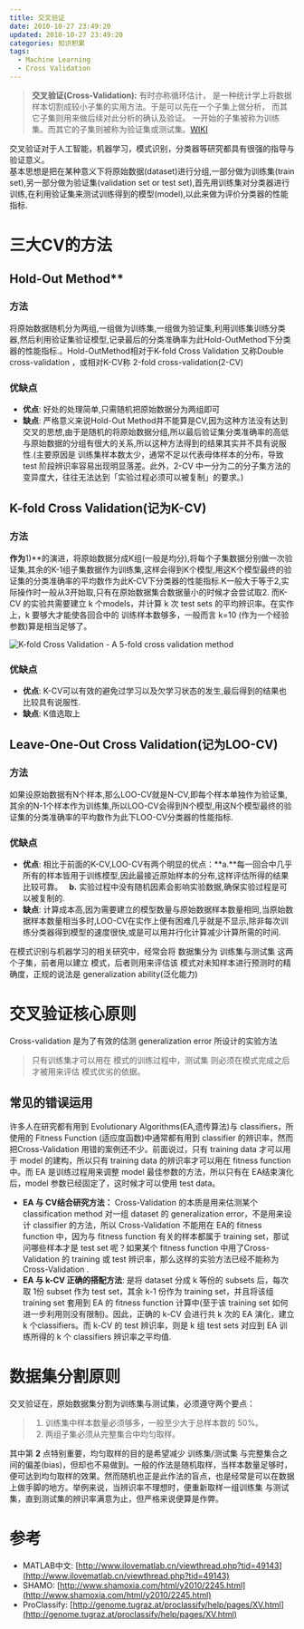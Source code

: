 ```yaml
---
title: 交叉验证
date: 2010-10-27 23:49:20
updated: 2010-10-27 23:49:20
categories: 知识积累
tags:
  - Machine Learning
  - Cross Validation
---
```


> **交叉验证(Cross-Validation):** 有时亦称循环估计， 是一种统计学上将数据样本切割成较小子集的实用方法。于是可以先在一个子集上做分析， 而其它子集则用来做后续对此分析的确认及验证。 一开始的子集被称为训练集。而其它的子集则被称为验证集或测试集。[WIKI](http://zh.wikipedia.org/zh-sg/%E4%BA%A4%E5%8F%89%E9%A9%97%E8%AD%89)

交叉验证对于人工智能，机器学习，模式识别，分类器等研究都具有很强的指导与验证意义。  
基本思想是把在某种意义下将原始数据(dataset)进行分组,一部分做为训练集(train set),另一部分做为验证集(validation set or test set),首先用训练集对分类器进行训练,在利用验证集来测试训练得到的模型(model),以此来做为评价分类器的性能指标.

<!-- more -->

# 三大CV的方法

## Hold-Out Method**

### 方法

将原始数据随机分为两组,一组做为训练集,一组做为验证集,利用训练集训练分类器,然后利用验证集验证模型,记录最后的分类准确率为此Hold-OutMethod下分类器的性能指标.。Hold-OutMethod相对于K-fold Cross Validation 又称Double cross-validation ，或相对K-CV称 2-fold cross-validation(2-CV)

### 优缺点

* **优点**: 好处的处理简单,只需随机把原始数据分为两组即可
* **缺点**: 严格意义来说Hold-Out Method并不能算是CV,因为这种方法没有达到交叉的思想,由于是随机的将原始数据分组,所以最后验证集分类准确率的高低与原始数据的分组有很大的关系,所以这种方法得到的结果其实并不具有说服性.(主要原因是 训练集样本数太少，通常不足以代表母体样本的分布，导致 test 阶段辨识率容易出现明显落差。此外，2-CV 中一分为二的分子集方法的变异度大，往往无法达到「实验过程必须可以被复制」的要求。)

## K-fold Cross Validation(记为K-CV)

### 方法

**作为**1)**的演进，将原始数据分成K组(一般是均分),将每个子集数据分别做一次验证集,其余的K-1组子集数据作为训练集,这样会得到K个模型,用这K个模型最终的验证集的分类准确率的平均数作为此K-CV下分类器的性能指标.K一般大于等于2,实际操作时一般从3开始取,只有在原始数据集合数据量小的时候才会尝试取2. 而K-CV 的实验共需要建立 k 个models，并计算 k 次 test sets 的平均辨识率。在实作上，k 要够大才能使各回合中的 训练样本数够多，一般而言 k=10 (作为一个经验参数)算是相当足够了。

![K-fold Cross Validation - A 5-fold cross validation method](https://asset.vanjor.com/images/006tNbRwly1fynsizoaylg30bp07xdfv.gif)

### 优缺点

* **优点**: K-CV可以有效的避免过学习以及欠学习状态的发生,最后得到的结果也比较具有说服性.
* **缺点**: K值选取上

## Leave-One-Out Cross Validation(记为LOO-CV)

### 方法

如果设原始数据有N个样本,那么LOO-CV就是N-CV,即每个样本单独作为验证集,其余的N-1个样本作为训练集,所以LOO-CV会得到N个模型,用这N个模型最终的验证集的分类准确率的平均数作为此下LOO-CV分类器的性能指标.

### 优缺点

* **优点**: 相比于前面的K-CV,LOO-CV有两个明显的优点：**a.**每一回合中几乎所有的样本皆用于训练模型,因此最接近原始样本的分布,这样评估所得的结果比较可靠。   **b.** 实验过程中没有随机因素会影响实验数据,确保实验过程是可以被复制的.
* **缺点**: 计算成本高,因为需要建立的模型数量与原始数据样本数量相同,当原始数据样本数量相当多时,LOO-CV在实作上便有困难几乎就是不显示,除非每次训练分类器得到模型的速度很快,或是可以用并行化计算减少计算所需的时间.

在模式识别与机器学习的相关研究中，经常会将 数据集分为 训练集与测试集 这两个子集，前者用以建立 模式，后者则用来评估该 模式对未知样本进行预测时的精确度，正规的说法是 generalization ability(泛化能力)

# 交叉验证核心原则

Cross-validation 是为了有效的估测 generalization error 所设计的实验方法

> 只有训练集才可以用在 模式的训练过程中，测试集 则必须在模式完成之后才被用来评估 模式优劣的依据。

## 常见的错误运用

许多人在研究都有用到 Evolutionary Algorithms(EA,遗传算法)与 classifiers，所使用的 Fitness Function (适应度函数)中通常都有用到 classifier 的辨识率，然而把Cross-Validation 用错的案例还不少。前面说过，只有 training data 才可以用于 model 的建构，所以只有 training data 的辨识率才可以用在 fitness function 中。而 EA 是训练过程用来调整 model 最佳参数的方法，所以只有在 EA结束演化后，model 参数已经固定了，这时候才可以使用 test data。

* **EA 与 CV结合研究方法：** Cross-Validation 的本质是用来估测某个 classification method 对一组 dataset 的 generalization error，不是用来设计 classifier 的方法，所以 Cross-Validation 不能用在 EA的 fitness function 中，因为与 fitness function 有关的样本都属于 training set，那试问哪些样本才是 test set 呢？如果某个 fitness function 中用了Cross-Validation 的 training 或 test 辨识率，那么这样的实验方法已经不能称为 Cross-Validation .
* **EA 与 k-CV 正确的搭配方法**: 是将 dataset 分成 k 等份的 subsets 后，每次取 1份 subset 作为 test set，其余 k-1 份作为 training set，并且将该组 training set 套用到 EA 的 fitness function 计算中(至于该 training set 如何进一步利用则没有限制)。因此，正确的 k-CV 会进行共 k 次的 EA 演化，建立 k 个classifiers。而 k-CV 的 test 辨识率，则是 k 组 test sets 对应到 EA 训练所得的 k 个 classifiers 辨识率之平均值.

# 数据集分割原则

交叉验证在，原始数据集分割为训练集与测试集，必须遵守两个要点：

> 1. 训练集中样本数量必须够多，一般至少大于总样本数的 50%。
> 2. 两组子集必须从完整集合中均匀取样。

其中第 **2** 点特别重要，均匀取样的目的是希望减少 训练集/测试集 与完整集合之间的偏差(bias)，但却也不易做到。一般的作法是随机取样，当样本数量足够时，便可达到均匀取样的效果。然而随机也正是此作法的盲点，也是经常是可以在数据上做手脚的地方。举例来说，当辨识率不理想时，便重新取样一组训练集 与测试集，直到测试集的辨识率满意为止，但严格来说便算是作弊。

# 参考

* MATLAB中文: [http://www.ilovematlab.cn/viewthread.php?tid=49143](http://www.ilovematlab.cn/viewthread.php?tid=49143)
* SHAMO: [http://www.shamoxia.com/html/y2010/2245.html](http://www.shamoxia.com/html/y2010/2245.html)
* ProClassify: [http://genome.tugraz.at/proclassify/help/pages/XV.html](http://genome.tugraz.at/proclassify/help/pages/XV.html)